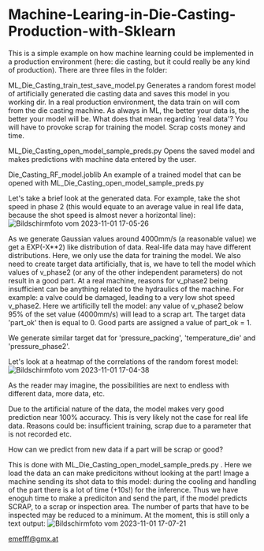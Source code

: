 # Machine-Learing-in-Die-Casting-Production-with-Sklearn

This is a simple example on how machine learning could be implemented in a production environment (here: die casting, but it could really be any kind of production). 
There are three files in the folder:

ML_Die_Casting_train_test_save_model.py
    Generates a random forest model of artificially generated die casting data and saves this model in you working dir.
    In a real production environment, the data train on will com from the die casting machine. As always in ML, the better
    your data is, the better your model will be. What does that mean regarding 'real data'? You will have to provoke scrap
    for training the model. Scrap costs money and time.

ML_Die_Casting_open_model_sample_preds.py
    Opens the saved model and makes predictions with machine data entered by the user.

Die_Casting_RF_model.joblib
    An example of a trained model that can be opened with ML_Die_Casting_open_model_sample_preds.py

    
Let's take a brief look at the generated data. For example, take the shot speed in phase 2 (this would equate to an average value in real life data, because the shot speed is almost never a horizontal line):
![Bildschirmfoto vom 2023-11-01 17-05-26](https://github.com/emefff/Machine-Learing-in-Die-Casting-Production-with-Sklearn/assets/89903493/80ec501a-552a-4da5-b043-692d869f3c1d)


As we generate Gaussian values around 4000mm/s (a reasonable value) we get a EXP(-X**2) like distribution of data. Real-life data may have different distributions. Here, we only use the data for training the model.
We also need to create target data artificially, that is, we have to tell the model which values of v_phase2 (or any of the other independent parameters) do not result in a good part. At a real machine, reasons for v_phase2 being insufficient can be anything related to the hydraulics of the machine. For example: a valve could be damaged, leading to a very low shot speed v_phase2.
Here we artificilly tell the model: any value of v_phase2 below 95% of the set value (4000mm/s) will lead to a scrap art. The target data 'part_ok' then is equal to 0. Good parts are assigned a value of part_ok = 1.

We generate similar target dat for 'pressure_packing', 'temperature_die' and 'pressure_phase2'.

Let's look at a heatmap of the correlations of the random forest model:
![Bildschirmfoto vom 2023-11-01 17-04-38](https://github.com/emefff/Machine-Learing-in-Die-Casting-Production-with-Sklearn/assets/89903493/65c9b978-958b-450b-818f-ba49140cb91d)


As the reader may imagine, the possibilities are next to endless with different data, more data, etc.

Due to the artificial nature of the data, the model makes very good prediction near 100% accuracy. This is very likely not the case for real life data. Reasons could be: insufficient training, scrap due to a parameter that is not recorded etc.

How can we predict from new data if a part will be scrap or good?

This is done with ML_Die_Casting_open_model_sample_preds.py .
Here we load the data an can make predicitons without looking at the part! Image a machine sending its shot data to this model: during the cooling and handling of the part there is a lot of time (+10s!) for the inference. Thus we have enoguh time to make a prediciton and send the part, if the model predicts SCRAP, to a scrap or inspection area. The number of parts that have to be inspected may be reduced to a minimum.
At the moment, this is still only a text output:
![Bildschirmfoto vom 2023-11-01 17-07-21](https://github.com/emefff/Machine-Learing-in-Die-Casting-Production-with-Sklearn/assets/89903493/edd92f9b-6e65-4215-816e-4e652ab05ead)


emefff@gmx.at

